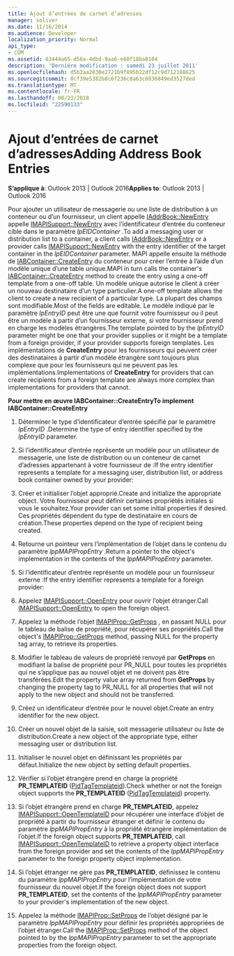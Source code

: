 ```yaml
---
title: Ajout d’entrées de carnet d’adresses
manager: soliver
ms.date: 11/16/2014
ms.audience: Developer
localization_priority: Normal
api_type:
- COM
ms.assetid: 63444a65-d56a-4dbd-9aa6-e60f18ba8104
description: 'Derniére modification : samedi 23 juillet 2011'
ms.openlocfilehash: d5b2aa2830e2721b9f895b22df12c9d712188625
ms.sourcegitcommit: 0cf39e5382b8c6f236c8a63c6036849ed3527ded
ms.translationtype: MT
ms.contentlocale: fr-FR
ms.lasthandoff: 08/23/2018
ms.locfileid: "22590133"
---
```

# <a name="adding-address-book-entries"></a><span data-ttu-id="86ebc-103">Ajout d’entrées de carnet d’adresses</span><span class="sxs-lookup"><span data-stu-id="86ebc-103">Adding Address Book Entries</span></span>

  
  
<span data-ttu-id="86ebc-104">**S’applique à**: Outlook 2013 | Outlook 2016</span><span class="sxs-lookup"><span data-stu-id="86ebc-104">**Applies to**: Outlook 2013 | Outlook 2016</span></span> 
  
<span data-ttu-id="86ebc-105">Pour ajouter un utilisateur de messagerie ou une liste de distribution à un conteneur ou d’un fournisseur, un client appelle [IAddrBook::NewEntry](iaddrbook-newentry.md) appelle [IMAPISupport::NewEntry](imapisupport-newentry.md) avec l’identificateur d’entrée du conteneur cible dans le paramètre _lpEIDContainer_ .</span><span class="sxs-lookup"><span data-stu-id="86ebc-105">To add a messaging user or distribution list to a container, a client calls [IAddrBook::NewEntry](iaddrbook-newentry.md) or a provider calls [IMAPISupport::NewEntry](imapisupport-newentry.md) with the entry identifier of the target container in the  _lpEIDContainer_ parameter.</span></span> <span data-ttu-id="86ebc-106">MAPI appelle ensuite la méthode de [IABContainer::CreateEntry](iabcontainer-createentry.md) du conteneur pour créer l’entrée à l’aide d’un modèle unique d’une table unique.</span><span class="sxs-lookup"><span data-stu-id="86ebc-106">MAPI in turn calls the container's [IABContainer::CreateEntry](iabcontainer-createentry.md) method to create the entry using a one-off template from a one-off table.</span></span> <span data-ttu-id="86ebc-107">Un modèle unique autorise le client à créer un nouveau destinataire d’un type particulier.</span><span class="sxs-lookup"><span data-stu-id="86ebc-107">A one-off template allows the client to create a new recipient of a particular type.</span></span> <span data-ttu-id="86ebc-108">La plupart des champs sont modifiable.</span><span class="sxs-lookup"><span data-stu-id="86ebc-108">Most of the fields are editable.</span></span> <span data-ttu-id="86ebc-109">Le modèle indiqué par le paramètre _lpEntryID_ peut être une que fournit votre fournisseur ou il peut être un modèle à partir d’un fournisseur externe, si votre fournisseur prend en charge les modèles étrangères.</span><span class="sxs-lookup"><span data-stu-id="86ebc-109">The template pointed to by the  _lpEntryID_ parameter might be one that your provider supplies or it might be a template from a foreign provider, if your provider supports foreign templates.</span></span> <span data-ttu-id="86ebc-110">Les implémentations de **CreateEntry** pour les fournisseurs qui peuvent créer des destinataires à partir d’un modèle étrangère sont toujours plus complexe que pour les fournisseurs qui ne peuvent pas les implémentations.</span><span class="sxs-lookup"><span data-stu-id="86ebc-110">Implementations of **CreateEntry** for providers that can create recipients from a foreign template are always more complex than implementations for providers that cannot.</span></span> 
  
 <span data-ttu-id="86ebc-111">**Pour mettre en œuvre IABContainer::CreateEntry**</span><span class="sxs-lookup"><span data-stu-id="86ebc-111">**To implement IABContainer::CreateEntry**</span></span>
  
1. <span data-ttu-id="86ebc-112">Déterminer le type d’identificateur d’entrée spécifié par le paramètre _lpEntryID_ .</span><span class="sxs-lookup"><span data-stu-id="86ebc-112">Determine the type of entry identifier specified by the  _lpEntryID_ parameter.</span></span> 
    
2. <span data-ttu-id="86ebc-113">Si l’identificateur d’entrée représente un modèle pour un utilisateur de messagerie, une liste de distribution ou un conteneur de carnet d’adresses appartenant à votre fournisseur de :</span><span class="sxs-lookup"><span data-stu-id="86ebc-113">If the entry identifier represents a template for a messaging user, distribution list, or address book container owned by your provider:</span></span>
    
1. <span data-ttu-id="86ebc-114">Créer et initialiser l’objet approprié.</span><span class="sxs-lookup"><span data-stu-id="86ebc-114">Create and initialize the appropriate object.</span></span> <span data-ttu-id="86ebc-115">Votre fournisseur peut définir certaines propriétés initiales si vous le souhaitez.</span><span class="sxs-lookup"><span data-stu-id="86ebc-115">Your provider can set some initial properties if desired.</span></span> <span data-ttu-id="86ebc-116">Ces propriétés dépendent du type de destinataire en cours de création.</span><span class="sxs-lookup"><span data-stu-id="86ebc-116">These properties depend on the type of recipient being created.</span></span> 
    
2. <span data-ttu-id="86ebc-117">Retourne un pointeur vers l’implémentation de l’objet dans le contenu du paramètre _lppMAPIPropEntry_ .</span><span class="sxs-lookup"><span data-stu-id="86ebc-117">Return a pointer to the object's implementation in the contents of the  _lppMAPIPropEntry_ parameter.</span></span> 
    
3. <span data-ttu-id="86ebc-118">Si l’identificateur d’entrée représente un modèle pour un fournisseur externe :</span><span class="sxs-lookup"><span data-stu-id="86ebc-118">If the entry identifier represents a template for a foreign provider:</span></span>
    
1. <span data-ttu-id="86ebc-119">Appelez [IMAPISupport::OpenEntry](imapisupport-openentry.md) pour ouvrir l’objet étranger.</span><span class="sxs-lookup"><span data-stu-id="86ebc-119">Call [IMAPISupport::OpenEntry](imapisupport-openentry.md) to open the foreign object.</span></span> 
    
2. <span data-ttu-id="86ebc-120">Appelez la méthode l’objet [IMAPIProp::GetProps](imapiprop-getprops.md) , en passant NULL pour le tableau de balise de propriété, pour récupérer ses propriétés.</span><span class="sxs-lookup"><span data-stu-id="86ebc-120">Call the object's [IMAPIProp::GetProps](imapiprop-getprops.md) method, passing NULL for the property tag array, to retrieve its properties.</span></span> 
    
3. <span data-ttu-id="86ebc-121">Modifier le tableau de valeurs de propriété renvoyé par **GetProps** en modifiant la balise de propriété pour PR_NULL pour toutes les propriétés qui ne s’applique pas au nouvel objet et ne doivent pas être transférées.</span><span class="sxs-lookup"><span data-stu-id="86ebc-121">Edit the property value array returned from **GetProps** by changing the property tag to PR_NULL for all properties that will not apply to the new object and should not be transferred.</span></span> 
    
4. <span data-ttu-id="86ebc-122">Créez un identificateur d’entrée pour le nouvel objet.</span><span class="sxs-lookup"><span data-stu-id="86ebc-122">Create an entry identifier for the new object.</span></span> 
    
5. <span data-ttu-id="86ebc-123">Créer un nouvel objet de la saisie, soit messagerie utilisateur ou liste de distribution.</span><span class="sxs-lookup"><span data-stu-id="86ebc-123">Create a new object of the appropriate type, either messaging user or distribution list.</span></span>
    
6. <span data-ttu-id="86ebc-124">Initialiser le nouvel objet en définissant les propriétés par défaut.</span><span class="sxs-lookup"><span data-stu-id="86ebc-124">Initialize the new object by setting default properties.</span></span>
    
7. <span data-ttu-id="86ebc-125">Vérifier si l’objet étrangère prend en charge la propriété **PR_TEMPLATEID** ([PidTagTemplateid](pidtagtemplateid-canonical-property.md)).</span><span class="sxs-lookup"><span data-stu-id="86ebc-125">Check whether or not the foreign object supports the **PR_TEMPLATEID** ([PidTagTemplateid](pidtagtemplateid-canonical-property.md)) property.</span></span> 
    
8. <span data-ttu-id="86ebc-126">Si l’objet étrangère prend en charge **PR_TEMPLATEID**, appelez [IMAPISupport::OpenTemplateID](imapisupport-opentemplateid.md) pour récupérer une interface d’objet de propriété à partir du fournisseur étranger et définir le contenu du paramètre _lppMAPIPropEntry_ à la propriété étrangère implémentation de l’objet.</span><span class="sxs-lookup"><span data-stu-id="86ebc-126">If the foreign object supports **PR_TEMPLATEID**, call [IMAPISupport::OpenTemplateID](imapisupport-opentemplateid.md) to retrieve a property object interface from the foreign provider and set the contents of the  _lppMAPIPropEntry_ parameter to the foreign property object implementation.</span></span> 
    
9. <span data-ttu-id="86ebc-127">Si l’objet étranger ne gère pas **PR_TEMPLATEID**, définissez le contenu du paramètre _lppMAPIPropEntry_ pour l’implémentation de votre fournisseur du nouvel objet.</span><span class="sxs-lookup"><span data-stu-id="86ebc-127">If the foreign object does not support **PR_TEMPLATEID**, set the contents of the  _lppMAPIPropEntry_ parameter to your provider's implementation of the new object.</span></span> 
    
10. <span data-ttu-id="86ebc-128">Appelez la méthode [IMAPIProp::SetProps](imapiprop-setprops.md) de l’objet désigné par le paramètre _lppMAPIPropEntry_ pour définir les propriétés appropriées de l’objet étranger.</span><span class="sxs-lookup"><span data-stu-id="86ebc-128">Call the [IMAPIProp::SetProps](imapiprop-setprops.md) method of the object pointed to by the  _lppMAPIPropEntry_ parameter to set the appropriate properties from the foreign object.</span></span> 
    

